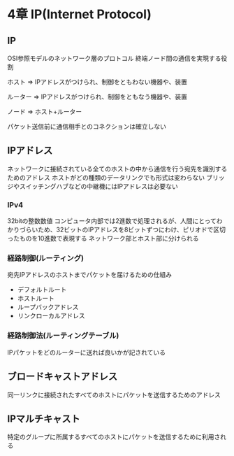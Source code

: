 # 4章 IP(Internet Protocol)

## IP
OSI参照モデルのネットワーク層のプロトコル
終端ノード間の通信を実現する役割

ホスト
=> IPアドレスがつけられ、制御をともわない機器や、装置

ルーター
=> IPアドレスがつけられ、制御をともなう機器や、装置

ノード
=> ホスト+ルーター

パケット送信前に通信相手とのコネクションは確立しない

## IPアドレス
ネットワークに接続されている全てのホストの中から通信を行う宛先を識別するためのアドレス
ホストがどの種類のデータリンクでも形式は変わらない
ブリッジやスイッチングハブなどの中継機にはIPアドレスは必要ない

### IPv4
32bitの整数数値
コンピュータ内部では2進数で処理されるが、人間にとってわかりづらいため、32ビットのIPアドレスを8ビットずつにわけ、ピリオドで区切ったものを10進数で表現する
ネットワーク部とホスト部に分けられる

### 経路制御(ルーティング)
宛先IPアドレスのホストまでパケットを届けるための仕組み
- デフォルトルート
- ホストルート
- ループバックアドレス
- リンクローカルアドレス

### 経路制御法(ルーティングテーブル)
IPパケットをどのルーターに送れば良いかが記されている

## ブロードキャストアドレス
同一リンクに接続されたすべてのホストにパケットを送信するためのアドレス

## IPマルチキャスト
特定のグループに所属するすべてのホストにパケットを送信するために利用される
